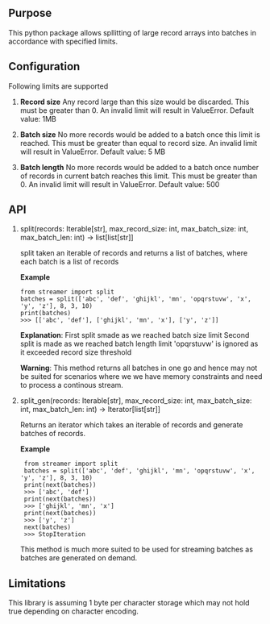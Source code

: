
Purpose
-------
This python package allows spllitting of large record arrays into batches in accordance with specified limits.

Configuration
-------------
Following limits are supported

1. **Record size**
	Any record large than this size would be discarded.
	This must be greater than 0. An invalid limit will result in ValueError.
	Default value: 1MB

2. **Batch size**
	No more records would be added to a batch once this limit is reached.
    This must be greater than equal to record size. An invalid limit will result in ValueError.
	Default value: 5 MB

3. **Batch length**
	No more records would be added to a batch once number of records in current batch reaches this limit.
	This must be greater than 0. An invalid limit will result in ValueError.
	Default value: 500

API
---
1. split(records: Iterable[str], max_record_size: int, max_batch_size: int, max_batch_len: int) -> list[list[str]]

   split taken an iterable of records and returns a list of batches, where each batch is a list of records

    **Example**
    ```
	from streamer import split
	batches = split(['abc', 'def', 'ghijkl', 'mn', 'opqrstuvw', 'x', 'y', 'z'], 8, 3, 10)
	print(batches)
	>>> [['abc', 'def'], ['ghijkl', 'mn', 'x'], ['y', 'z']]  	
    ```
	**Explanation**:
	First split smade as we reached batch size limit
	Second split is made as we reached batch length limit
	'opqrstuvw' is ignored as it exceeded record size threshold

    **Warning**: This method returns all batches in one go and hence may not be suited for scenarios where we we have memory constraints and need to process a continous stream.

2. split_gen(records: Iterable[str], max_record_size: int, max_batch_size: int, max_batch_len: int) -> Iterator[list[str]]

   Returns an iterator which takes an iterable of records and generate batches of records.
   
   **Example**
   ```
	from streamer import split
	batches = split(['abc', 'def', 'ghijkl', 'mn', 'opqrstuvw', 'x', 'y', 'z'], 8, 3, 10)
	print(next(batches))
	>>> ['abc', 'def']
	print(next(batches))
	>>> ['ghijkl', 'mn', 'x']
	print(next(batches))
	>>> ['y', 'z']
	next(batches)
	>>> StopIteration
    ```
    This method is much more suited to be used for streaming batches as batches are generated on demand.

Limitations
-----------
This library is assuming 1 byte per character storage which may not hold true depending on character encoding.
